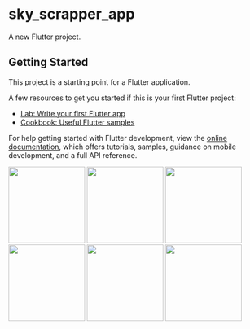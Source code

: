 # sky_scrapper_app

A new Flutter project.

## Getting Started

This project is a starting point for a Flutter application.

A few resources to get you started if this is your first Flutter project:

- [Lab: Write your first Flutter app](https://docs.flutter.dev/get-started/codelab)
- [Cookbook: Useful Flutter samples](https://docs.flutter.dev/cookbook)

For help getting started with Flutter development, view the
[online documentation](https://docs.flutter.dev/), which offers tutorials,
samples, guidance on mobile development, and a full API reference.

<p>
  <img src="https://github.com/kansarakeval/sky_scrapper_app/assets/119046853/c31f315d-63d7-433f-8a10-16bfe4188db7" hight="500" width="150">
  <img src="https://github.com/kansarakeval/sky_scrapper_app/assets/119046853/f197fb51-feb4-4c3b-a42e-483b1bf09182" hight="500" width="150">
  <img src="https://github.com/kansarakeval/sky_scrapper_app/assets/119046853/dbee4852-cc33-40c0-b317-e6cfc9883a14" hight="500" width="150">
  <img src="https://github.com/kansarakeval/sky_scrapper_app/assets/119046853/28e19318-da08-4524-9d2c-3ac4e3956762" hight="500" width="150">
  <img src="https://github.com/kansarakeval/sky_scrapper_app/assets/119046853/ab090faf-6b16-4022-8e27-6ccaf14a54d1" hight="500" width="150">
  <img src="https://github.com/kansarakeval/sky_scrapper_app/assets/119046853/15bdc611-d063-4de5-825d-aad940fa8afe" hight="500" width="150">
  
</p>



